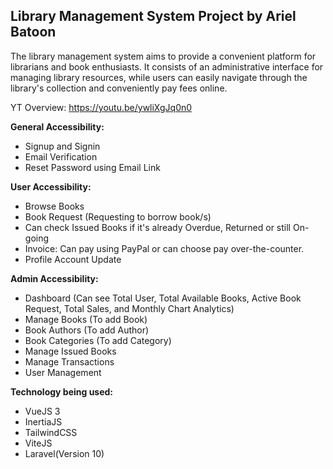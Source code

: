 ## Library Management System Project by Ariel Batoon
The library management system aims to provide a convenient platform for librarians and book enthusiasts. It consists of an administrative interface for managing library resources, while users can easily navigate through the library's collection and conveniently pay fees online.

YT Overview: https://youtu.be/ywliXgJq0n0

**General Accessibility:**
- Signup and Signin
- Email Verification
- Reset Password using Email Link

**User Accessibility:**
- Browse Books
- Book Request (Requesting to borrow book/s)
- Can check Issued Books if it's already Overdue, Returned or still On-going
- Invoice: Can pay using PayPal or can choose pay over-the-counter.
- Profile Account Update

**Admin Accessibility:**
- Dashboard (Can see Total User, Total Available Books, Active Book Request, Total Sales, and Monthly Chart Analytics)
- Manage Books (To add Book)
- Book Authors (To add Author)
- Book Categories (To add Category)
- Manage Issued Books
- Manage Transactions
- User Management

<strong>Technology being used:</strong>
<ul>
    <li>VueJS 3</li>
    <li>InertiaJS</li>
    <li>TailwindCSS</li>
    <li>ViteJS</li>
    <li>Laravel(Version 10)</li>
</ul
